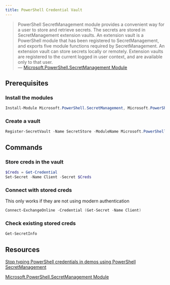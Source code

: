 ```yaml
---
title: PowerShell Credential Vault
---
```


> PowerShell SecretManagement module provides a convenient way for a user to store and retrieve secrets. The secrets are stored in SecretManagement extension vaults. An extension vault is a PowerShell module that has been registered to SecretManagement, and exports five module functions required by SecretManagement. An extension vault can store secrets locally or remotely. Extension vaults are registered to the current logged in user context, and are available only to that user.  
> &mdash; [Microsoft.PowerShell.SecretManagement Module](https://learn.microsoft.com/en-us/powershell/module/microsoft.powershell.secretmanagement/)

## Prerequisites

### Install the modules

```PowerShell
Install-Module Microsoft.PowerShell.SecretManagement, Microsoft.PowerShell.SecretStore
```

### Create a vault

```PowerShell
Register-SecretVault -Name SecretStore -ModuleName Microsoft.PowerShell.SecretStore -DefaultVault
```

## Commands

### Store creds in the vault

```PowerShell
$Creds = Get-Credential
Set-Secret -Name Client -Secret $Creds
```

### Connect with stored creds

This only works if they are not using modern authentication

```PowerShell
Connect-ExchangeOnline -Credential (Get-Secret -Name Client)
```

### Check existing stored creds

```PowerShell
Get-SecretInfo
```

## Resources

[Stop typing PowerShell credentials in demos using PowerShell SecretManagement](https://techcommunity.microsoft.com/t5/itops-talk-blog/stop-typing-powershell-credentials-in-demos-using-powershell/ba-p/2272072)

[Microsoft.PowerShell.SecretManagement Module](https://learn.microsoft.com/en-us/powershell/module/microsoft.powershell.secretmanagement/)
